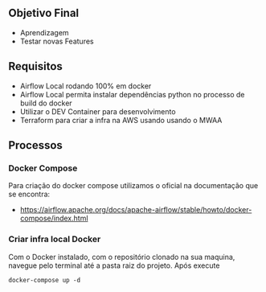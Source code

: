 ## Objetivo Final
- Aprendizagem
- Testar novas Features

## Requisitos
- Airflow Local rodando 100% em docker
- Airflow Local permita instalar dependências python no processo de build do docker
- Utilizar o DEV Container para desenvolvimento
- Terraform para criar a infra na AWS usando usando o MWAA

## Processos
### Docker Compose
Para criação do docker compose utilizamos o oficial na documentação que se encontra:
- https://airflow.apache.org/docs/apache-airflow/stable/howto/docker-compose/index.html

### Criar infra local Docker
Com o Docker instalado, com o repositório clonado na sua maquina, navegue pelo terminal até a pasta raiz do projeto.
Após execute

`docker-compose up -d`